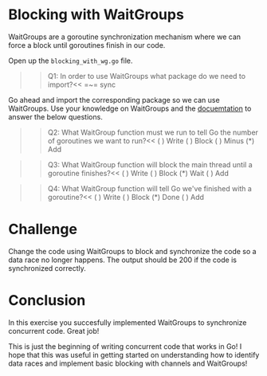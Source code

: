 # Blocking with WaitGroups
WaitGroups are a goroutine synchronization mechanism where we can force a block until goroutines finish in our code.

Open up the `blocking_with_wg.go` file.

>>Q1: In order to use WaitGroups what package do we need to import?<<
=~= sync


Go ahead and import the corresponding package so we can use WaitGroups. Use your knowledge on WaitGroups and the [docuemtation](https://golang.org/pkg/sync/) to answer the below questions.

>>Q2: What WaitGroup function must we run to tell Go the number of goroutines we want to run?<<
( ) Write
( ) Block
( ) Minus
(*) Add

>>Q3: What WaitGroup function will block the main thread until a goroutine finishes?<<
( ) Write
( ) Block
(*) Wait
( ) Add

>>Q4: What WaitGroup function will tell Go we've finished with a goroutine?<<
( ) Write
( ) Block
(*) Done
( ) Add


# Challenge
Change the code using WaitGroups to block and synchronize the code so a data race no longer happens. The output should be 200 if the code is synchronized correctly. 

# Conclusion
In this exercise you succesfully implemented WaitGroups to synchronize concurrent code. Great job!

This is just the beginning of writing concurrent code that works in Go! I hope that this was useful in getting started on understanding how to identify data races and implement basic blocking with channels and WaitGroups!